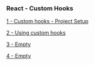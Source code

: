 ### React - Custom Hooks

[1 - Custom hooks - Project Setup ](../../tree/2a1aef05fdfe5cfdedce1eaaee26c13188114fa1/)

[2 - Using custom hooks ](../../tree/fd4a27b23af66a1495440f58196de9f31b3f2301/)

[3 - Empty ](../../tree//)

[4 - Empty ](../../tree//)
